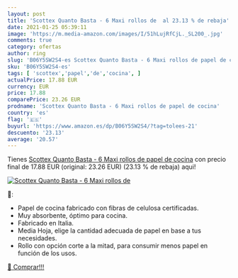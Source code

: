 ```yaml
---
layout: post
title: 'Scottex Quanto Basta - 6 Maxi rollos de  al 23.13 % de rebaja'
date: 2021-01-25 05:39:11
image: 'https://m.media-amazon.com/images/I/51hLujRfCjL._SL200_.jpg'
comments: true
category: ofertas
author: ring
slug: 'B06Y5SW2S4-es Scottex Quanto Basta - 6 Maxi rollos de papel de cocina'
sku: 'B06Y5SW2S4-es'
tags: [ 'scottex','papel','de','cocina', ]
actualPrice: 17.88 EUR
currency: EUR
price: 17.88
comparePrice: 23.26 EUR
prodname: 'Scottex Quanto Basta - 6 Maxi rollos de papel de cocina'
country: 'es'
flag: '🇪🇸'
buyurl: 'https://www.amazon.es/dp/B06Y5SW2S4/?tag=tolees-21'
descuento: '23.13'
average: '20.57'
---
```


Tienes [Scottex Quanto Basta - 6 Maxi rollos de papel de cocina](https://www.amazon.es/dp/B06Y5SW2S4/?tag=tolees-21) con precio final de  17.88 EUR (original: 23.26 EUR) (23.13 %  de rebaja) aqui!

[![Scottex Quanto Basta - 6 Maxi rollos de ](https://m.media-amazon.com/images/I/51hLujRfCjL._SL200_.jpg)](https://www.amazon.es/dp/B06Y5SW2S4/?tag=tolees-21)

🔎:

- Papel de cocina fabricado con fibras de celulosa certificadas.
- Muy absorbente, óptimo para cocina.
- Fabricado en Italia.
- Media Hoja, elige la cantidad adecuada de papel en base a tus necesidades.
- Rollo con opción corte a la mitad, para consumir menos papel en función de los usos.

[🛒 Comprar!!!](https://www.amazon.es/dp/B06Y5SW2S4/?tag=tolees-21)
